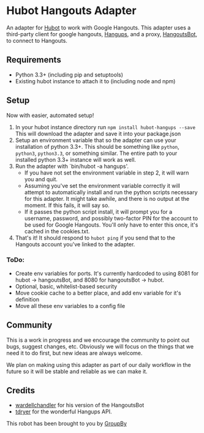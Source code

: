 # Hubot Hangouts Adapter

An adapter for [Hubot](https://github.com/github/hubot) to work with Google Hangouts. This adapter uses a third-party client for google hangouts, [Hangups](https://github.com/tdryer/hangups), and a proxy, [HangoutsBot](https://github.com/wardellchandler/HangoutsBot), to connect to Hangouts.

## Requirements

- Python 3.3+ (including pip and setuptools)
- Existing hubot instance to attach it to (including node and npm)

## Setup

Now with easier, automated setup!

1. In your hubot instance directory run `npm install hubot-hangups --save`
    This will download the adapter and save it into your package.json
2. Setup an environment variable that so the adapter can use your installation of python 3.3+. 
    This should be something like `python`, `python3`, `python3.3`, or something similar. The entire path to your installed python 3.3+ instance will work as well.
3. Run the adapter with `bin/hubot -a hangups'.
    - If you have not set the environment variable in step 2, it will warn you and quit.
    - Assuming you've set the environment variable correctly it will attempt to automatically install and run the python scripts necessary for this adapter. It might take awhile, and there is no output at the moment. If this fails, it will say so.
    - If it passes the python script install, it will prompt you for a username, password, and possibly two-factor PIN for the account to be used for Google Hangouts. You'll only have to enter this once, it's cached in the cookies.txt.
4. That's it! It should respond to `hubot ping` if you send that to the Hangouts account you've linked to the adapter.

### ToDo:

- Create env variables for ports. It's currently hardcoded to using 8081 for hubot -> hangoutsBot, and 8080 for hangoutsBot -> hubot. 
- Optional, basic, whitelist-based security
- Move cookie cache to a better place, and add env variable for it's definition
- Move all these env variables to a config file

## Community

This is a work in progress and we encourage the community to point out bugs, suggest changes, etc. Obviously we will focus on the things that we need it to do first, but new ideas are always welcome.

We plan on making using this adapter as part of our daily workflow in the future so it will be stable and reliable as we can make it.

## Credits

- [wardellchandler](https://github.com/wardellchandler/HangoutsBot) for his version of the HangoutsBot
- [tdryer](https://github.com/tdryer/hangups) for the wonderful Hangups API.  



This robot has been brought to you by [GroupBy](http://www.groupbyinc.com)
